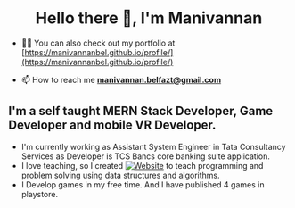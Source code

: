 <h1 align="center">Hello there 👋, I'm Manivannan</h1>

- 👨‍💻 You can also check out my portfolio at [https://manivannanbel.github.io/profile/](https://manivannanbel.github.io/profile/)

- 📫 How to reach me **manivannan.belfazt@gmail.com**

## I'm a self taught MERN Stack Developer, Game Developer and mobile VR Developer.

- I'm currently working as Assistant System Engineer in Tata Consultancy Services as Developer is TCS Bancs core banking suite application.
- I love teaching, so I created [![Website](https://img.shields.io/website?label=proreadr.in&style=for-the-badge&url=https%3A%2F%2Fcodestackr.com)](https://www.proreadr.in) to teach programming and problem solving using data structures and algorithms.
- I Develop games in my free time. And I have published 4 games in playstore.

